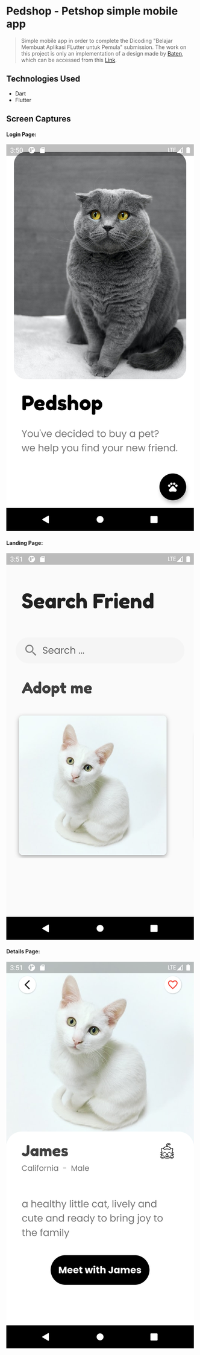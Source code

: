 # Pedshop - Petshop simple mobile app
>Simple mobile app in order to complete the Dicoding "Belajar Membuat Aplikasi FLutter untuk Pemula" submission. The work on this project is only an implementation of a design made by [Baten](https://dribbble.com/batcz), which can be accessed from this [Link](https://dribbble.com/shots/14332310-Pet-Adoption-App).

## Technologies Used
* Dart
* Flutter

## Screen Captures
#### Login Page:
![First Page](./screenshots/first_screen.png)

#### Landing Page:
![Landing Page](./screenshots/main_screen.png)

#### Details Page:
![Details Page](./screenshots/detail_screen.png)